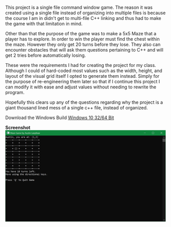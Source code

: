 This project is a single file command window game.
The reason it was created using a single file instead of organizing into multiple files is because the course I am in didn't get to multi-file C++ linking and thus had to make the game with that limitation in mind.

Other than that the purpose of the game was to make a 5x5 Maze that a player has to explore.
In order to win the player must find the chest within the maze. However they only get 20 turns before they lose.
They also can encounter obstacles that will ask them questions pertaining to C++ and will get 2 tries before automatically losing.

These were the requirements I had for creating the project for my class. Although I could of hard-coded most values such as the width, height, and layout of the visual grid itself I opted to generate them instead.
Simply for the purpose of re-engineering them later so that if I continue this project I can modify it with ease and adjust values without needing to rewrite the program.

Hopefully this clears up any of the questions regarding why the project is a giant thousand lined mess of a single c++ file, instead of organized.

Download the Windows Build [Windows 10 32/64 Bit](./Console-Grid-Game.exe)

**Screenshot**
![Gameplay](./Screenshot.jpg)
